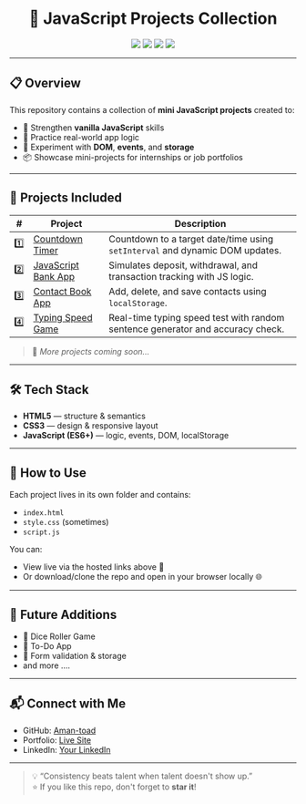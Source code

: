 <h1 align="center">🧠 JavaScript Projects Collection</h1>

<p align="center">
  <img src="https://img.shields.io/badge/Language-JavaScript-yellow?style=for-the-badge&logo=javascript" />
  <img src="https://img.shields.io/badge/Frontend-HTML%20%26%20CSS-blue?style=for-the-badge&logo=html5" />
  <img src="https://img.shields.io/badge/Practice-DOM%20%26%20Logic-orange?style=for-the-badge" />
  <img src="https://img.shields.io/badge/Status-Active-brightgreen?style=for-the-badge" />
</p>

---

## 📋 Overview

This repository contains a collection of **mini JavaScript projects** created to:

- 🚀 Strengthen **vanilla JavaScript** skills  
- 🔁 Practice real-world app logic  
- 🧪 Experiment with **DOM**, **events**, and **storage**  
- 📦 Showcase mini-projects for internships or job portfolios  

---

## 🚀 Projects Included

| # | Project | Description |
|--|---------|-------------|
| 1️⃣ | [Countdown Timer](https://aman-toad.github.io/Javascript-Projects/01-Countdown-Timer/) | Countdown to a target date/time using `setInterval` and dynamic DOM updates. |
| 2️⃣ | [JavaScript Bank App](https://aman-toad.github.io/Javascript-Projects/02-JavaScript%20Bank/) | Simulates deposit, withdrawal, and transaction tracking with JS logic. |
| 3️⃣ | [Contact Book App](https://aman-toad.github.io/Javascript-Projects/03-Contact%20Book/) | Add, delete, and save contacts using `localStorage`. |
| 4️⃣ | [Typing Speed Game](https://aman-toad.github.io/Javascript-Projects/04-Type%20Test/) | Real-time typing speed test with random sentence generator and accuracy check. |

> 📌 *More projects coming soon...*

---

## 🛠️ Tech Stack

- **HTML5** — structure & semantics  
- **CSS3** — design & responsive layout  
- **JavaScript (ES6+)** — logic, events, DOM, localStorage  

---

## 📂 How to Use

Each project lives in its own folder and contains:
- `index.html`
- `style.css` (sometimes)
- `script.js`

You can:
- View live via the hosted links above 🔗
- Or download/clone the repo and open in your browser locally 🌐

---

## 🔮 Future Additions

- 🎲 Dice Roller Game  
- 📅 To-Do App   
- 📧 Form validation & storage
- and more ....

---

## 📬 Connect with Me

- GitHub: [Aman-toad](https://github.com/Aman-toad)
- Portfolio: [Live Site](https://aman-toad.github.io/Portfolio/)
- LinkedIn: [Your LinkedIn](https://www.linkedin.com/in/aman-singh-a00toad/)

---

> 💡 “Consistency beats talent when talent doesn't show up.”  
> ⭐ If you like this repo, don't forget to **star it**!

